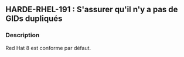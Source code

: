 ## HARDE-RHEL-191 : S'assurer qu'il n'y a pas de GIDs dupliqués

### Description

Red Hat 8 est conforme par défaut.

